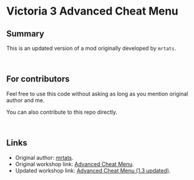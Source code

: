 # Victoria 3 Advanced Cheat Menu

## Summary

This is an updated version of a mod originally developed by `mrtats`.

<br>

## For contributors

Feel free to use this code without asking as long as you mention original author and me.

You can also contribute to this repo directly.

<br>

## Links

- Original author: <a href="https://steamcommunity.com/id/mertats">mrtats</a>.
- Original workshop link: <a href="https://steamcommunity.com/sharedfiles/filedetails/?id=2879916888">Advanced Cheat Menu</a>.
- Updated workshop link: <a href="https://steamcommunity.com/sharedfiles/filedetails/?id=2999597446">Advanced Cheat Menu (1.3 updated)</a>.
